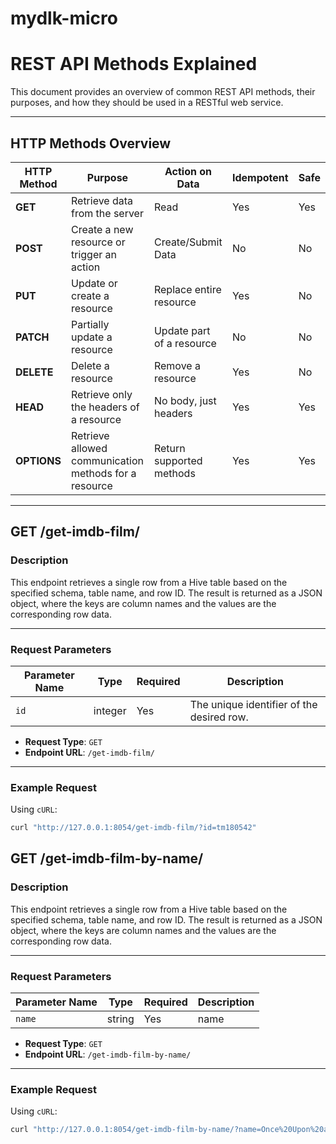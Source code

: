 # mydlk-micro


# REST API Methods Explained

This document provides an overview of common REST API methods, their purposes, and how they should be used in a RESTful web service.

---

## HTTP Methods Overview

| HTTP Method | Purpose                                           | Action on Data                   | Idempotent | Safe |
|-------------|---------------------------------------------------|-----------------------------------|------------|------|
| **GET**     | Retrieve data from the server                    | Read                             | Yes        | Yes  |
| **POST**    | Create a new resource or trigger an action       | Create/Submit Data               | No         | No   |
| **PUT**     | Update or create a resource                      | Replace entire resource          | Yes        | No   |
| **PATCH**   | Partially update a resource                      | Update part of a resource        | No         | No   |
| **DELETE**  | Delete a resource                                | Remove a resource                | Yes        | No   |
| **HEAD**    | Retrieve only the headers of a resource          | No body, just headers            | Yes        | Yes  |
| **OPTIONS** | Retrieve allowed communication methods for a resource | Return supported methods     | Yes        | Yes  |

---

## GET /get-imdb-film/

### Description

This endpoint retrieves a single row from a Hive table based on the specified schema, table name, and row ID. The result is returned as a JSON object, where the keys are column names and the values are the corresponding row data.

---

### Request Parameters

| Parameter Name | Type    | Required | Description                             |
|----------------|---------|----------|-----------------------------------------|
| `id`           | integer | Yes      | The unique identifier of the desired row.|

- **Request Type**: `GET`
- **Endpoint URL**: `/get-imdb-film/`

---

### Example Request

Using `cURL`:
```bash
curl "http://127.0.0.1:8054/get-imdb-film/?id=tm180542"
```

## GET /get-imdb-film-by-name/

### Description

This endpoint retrieves a single row from a Hive table based on the specified schema, table name, and row ID. The result is returned as a JSON object, where the keys are column names and the values are the corresponding row data.

---

### Request Parameters

| Parameter Name | Type   | Required | Description |
|----------------|--------|----------|-------------|
| `name`         | string | Yes      | name        |

- **Request Type**: `GET`
- **Endpoint URL**: `/get-imdb-film-by-name/`

---

### Example Request

Using `cURL`:
```bash
curl "http://127.0.0.1:8054/get-imdb-film-by-name/?name=Once%20Upon%20a%20Time%20in%20America"
```